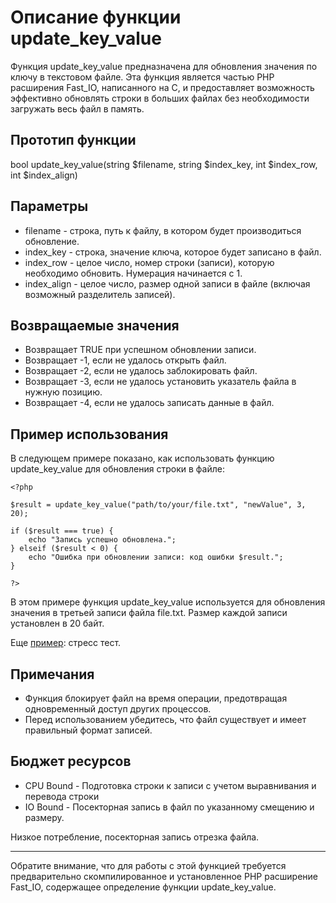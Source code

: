 # Описание функции update_key_value

Функция update_key_value предназначена для обновления значения по ключу в текстовом файле. Эта функция является частью PHP расширения Fast_IO, написанного на C, 
и предоставляет возможность эффективно обновлять строки в больших файлах без необходимости загружать весь файл в память.

## Прототип функции

bool update_key_value(string $filename, string $index_key, int $index_row, int $index_align)


## Параметры

- filename - строка, путь к файлу, в котором будет производиться обновление.
- index_key - строка, значение ключа, которое будет записано в файл.
- index_row - целое число, номер строки (записи), которую необходимо обновить. Нумерация начинается с 1.
- index_align - целое число, размер одной записи в файле (включая возможный разделитель записей).

## Возвращаемые значения

- Возвращает TRUE при успешном обновлении записи.
- Возвращает -1, если не удалось открыть файл.
- Возвращает -2, если не удалось заблокировать файл.
- Возвращает -3, если не удалось установить указатель файла в нужную позицию.
- Возвращает -4, если не удалось записать данные в файл.

## Пример использования

В следующем примере показано, как использовать функцию update_key_value для обновления строки в файле:
```
<?php

$result = update_key_value("path/to/your/file.txt", "newValue", 3, 20);

if ($result === true) {
    echo "Запись успешно обновлена.";
} elseif ($result < 0) {
    echo "Ошибка при обновлении записи: код ошибки $result.";
}

?>
```
В этом примере функция update_key_value используется для обновления значения в третьей записи файла file.txt. Размер каждой записи установлен в 20 байт.


Еще [пример](/test/test.php): стресс тест.

## Примечания

- Функция блокирует файл на время операции, предотвращая одновременный доступ других процессов.
- Перед использованием убедитесь, что файл существует и имеет правильный формат записей.

## Бюджет ресурсов

- CPU Bound - Подготовка строки к записи с учетом выравнивания и перевода строки
- IO Bound - Посекторная запись в файл по указанному смещению и размеру.

Низкое потребление, посекторная запись отрезка файла.

---

Обратите внимание, что для работы с этой функцией требуется предварительно скомпилированное и установленное PHP расширение Fast_IO, содержащее определение функции update_key_value.

